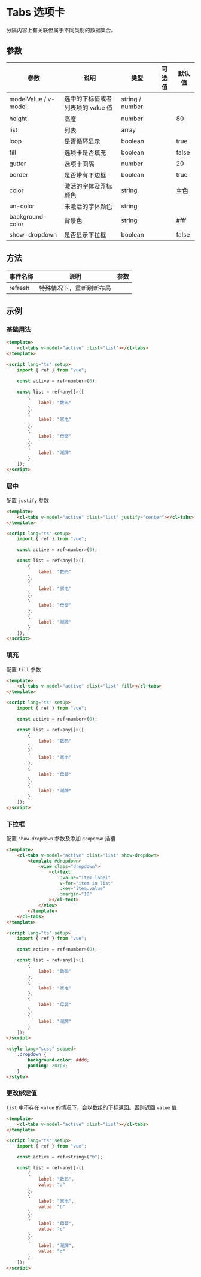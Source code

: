 # Tabs 选项卡

分隔内容上有关联但属于不同类别的数据集合。

## 参数

| 参数                 | 说明                              | 类型            | 可选值 | 默认值 |
| -------------------- | --------------------------------- | --------------- | ------ | ------ |
| modelValue / v-model | 选中的下标值或者列表项的 value 值 | string / number |        |        |
| height               | 高度                              | number          |        | 80     |
| list                 | 列表                              | array           |        |        |
| loop                 | 是否循环显示                      | boolean         |        | true   |
| fill                 | 选项卡是否填充                    | boolean         |        | false  |
| gutter               | 选项卡间隔                        | number          |        | 20     |
| border               | 是否带有下边框                    | boolean         |        | true   |
| color                | 激活的字体及浮标颜色              | string          |        | 主色   |
| un-color             | 未激活的字体颜色                  | string          |        |        |
| background-color     | 背景色                            | string          |        | #fff   |
| show-dropdown        | 是否显示下拉框                    | boolean         |        | false  |

## 方法

| 事件名称 | 说明                     | 参数 |
| -------- | ------------------------ | ---- |
| refresh  | 特殊情况下，重新刷新布局 |      |

## 示例

### 基础用法

```html
<template>
	<cl-tabs v-model="active" :list="list"></cl-tabs>
</template>

<script lang="ts" setup>
	import { ref } from "vue";

	const active = ref<number>(0);

	const list = ref<any[]>([
		{
			label: "数码"
		},
		{
			label: "家电"
		},
		{
			label: "母婴"
		},
		{
			label: "潮牌"
		}
	]);
</script>
```

### 居中

配置 `justify` 参数

```html
<template>
	<cl-tabs v-model="active" :list="list" justify="center"></cl-tabs>
</template>

<script lang="ts" setup>
	import { ref } from "vue";

	const active = ref<number>(0);

	const list = ref<any[]>([
		{
			label: "数码"
		},
		{
			label: "家电"
		},
		{
			label: "母婴"
		},
		{
			label: "潮牌"
		}
	]);
</script>
```

### 填充

配置 `fill` 参数

```html
<template>
	<cl-tabs v-model="active" :list="list" fill></cl-tabs>
</template>

<script lang="ts" setup>
	import { ref } from "vue";

	const active = ref<number>(0);

	const list = ref<any[]>([
		{
			label: "数码"
		},
		{
			label: "家电"
		},
		{
			label: "母婴"
		},
		{
			label: "潮牌"
		}
	]);
</script>
```

### 下拉框

配置 `show-dropdown` 参数及添加 `dropdown` 插槽

```html
<template>
	<cl-tabs v-model="active" :list="list" show-dropdown>
		<template #dropdown>
			<view class="dropdown">
				<cl-text
					:value="item.label"
					v-for="item in list"
					:key="item.value"
					:margin="10"
				></cl-text>
			</view>
		</template>
	</cl-tabs>
</template>

<script lang="ts" setup>
	import { ref } from "vue";

	const active = ref<number>(0);

	const list = ref<any[]>([
		{
			label: "数码"
		},
		{
			label: "家电"
		},
		{
			label: "母婴"
		},
		{
			label: "潮牌"
		}
	]);
</script>

<style lang="scss" scoped>
	.dropdown {
		background-color: #ddd;
		padding: 20rpx;
	}
</style>
```

### 更改绑定值

`list` 中不存在 `value` 的情况下，会以数组的下标返回。否则返回 `value` 值

```html
<template>
	<cl-tabs v-model="active" :list="list"></cl-tabs>
</template>

<script lang="ts" setup>
	import { ref } from "vue";

	const active = ref<string>("b");

	const list = ref<any[]>([
		{
			label: "数码",
			value: "a"
		},
		{
			label: "家电",
			value: "b"
		},
		{
			label: "母婴",
			value: "c"
		},
		{
			label: "潮牌",
			value: "d"
		}
	]);
</script>
```
